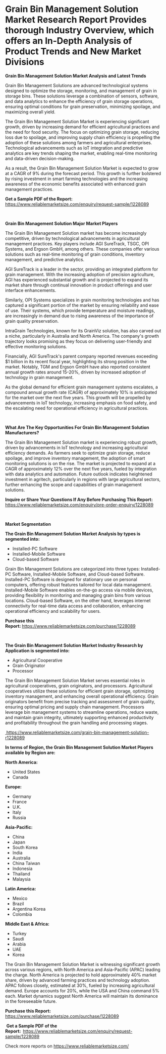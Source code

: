 <p><h1>Grain Bin Management Solution Market Research Report Provides thorough Industry Overview, which offers an In-Depth Analysis of Product Trends and New Market Divisions</h1></p><p><strong>Grain Bin Management Solution Market Analysis and Latest Trends</strong></p>
<p><p>Grain Bin Management Solutions are advanced technological systems designed to optimize the storage, monitoring, and management of grain in storage bins. These solutions leverage a combination of sensors, software, and data analytics to enhance the efficiency of grain storage operations, ensuring optimal conditions for grain preservation, minimizing spoilage, and maximizing overall yield.</p><p>The Grain Bin Management Solution Market is experiencing significant growth, driven by increasing demand for efficient agricultural practices and the need for food security. The focus on optimizing grain storage, reducing loss due to spoilage, and improving supply chain efficiency is propelling the adoption of these solutions among farmers and agricultural enterprises. Technological advancements such as IoT integration and predictive analytics are key trends shaping the market, enabling real-time monitoring and data-driven decision-making.</p><p>As a result, the Grain Bin Management Solution Market is expected to grow at a CAGR of 9% during the forecast period. This growth is further bolstered by rising investment in smart farming technologies and the increasing awareness of the economic benefits associated with enhanced grain management practices.</p></p>
<p><strong>Get a Sample PDF of the Report:&nbsp;</strong> <a href="https://www.reliablemarketsize.com/enquiry/request-sample/1228089?utm_campaign=3536&utm_medium=2&utm_source=Github&utm_content=ia&utm_term=26032025&utm_id=grain-bin-management-solution">https://www.reliablemarketsize.com/enquiry/request-sample/1228089</a></p>
<p>&nbsp;</p>
<p><strong>Grain Bin Management Solution Major Market Players</strong></p>
<p><p>The Grain Bin Management Solution market has become increasingly competitive, driven by technological advancements in agricultural management practices. Key players include AGI SureTrack, TSGC, OPI Systems, and Ergson GmbH, among others. These companies offer various solutions such as real-time monitoring of grain conditions, inventory management, and predictive analytics.</p><p>AGI SureTrack is a leader in the sector, providing an integrated platform for grain management. With the increasing adoption of precision agriculture, AGI has experienced substantial growth and is projected to expand its market share through continual innovation in product offerings and user interface enhancements.</p><p>Similarly, OPI Systems specializes in grain monitoring technologies and has captured a significant portion of the market by ensuring reliability and ease of use. Their systems, which provide temperature and moisture readings, are increasingly in demand due to rising awareness of the importance of grain quality preservation. </p><p>IntraGrain Technologies, known for its GrainViz solution, has also carved out a niche, particularly in Australia and North America. The company's growth trajectory looks promising as they focus on delivering user-friendly and effective monitoring solutions. </p><p>Financially, AGI SureTrack's parent company reported revenues exceeding $1 billion in its recent fiscal year, highlighting its strong position in the market. Notably, TGM and Ergson GmbH have also reported consistent annual growth rates around 15-20%, driven by increased adoption of technology in grain management. </p><p>As the global demand for efficient grain management systems escalates, a compound annual growth rate (CAGR) of approximately 10% is anticipated for the market over the next five years. This growth will be propelled by advancements in IoT technology, increasing emphasis on food safety, and the escalating need for operational efficiency in agricultural practices.</p></p>
<p>&nbsp;</p>
<p><strong>What Are The Key Opportunities For Grain Bin Management Solution Manufacturers?</strong></p>
<p><p>The Grain Bin Management Solution market is experiencing robust growth, driven by advancements in IoT technology and increasing agricultural efficiency demands. As farmers seek to optimize grain storage, reduce spoilage, and improve inventory management, the adoption of smart monitoring solutions is on the rise. The market is projected to expand at a CAGR of approximately 12% over the next five years, fueled by integration with data analytics and automation. Future outlook indicates heightened investment in agritech, particularly in regions with large agricultural sectors, further enhancing the scope and capabilities of grain management solutions.</p></p>
<p><strong>Inquire or Share Your Questions If Any Before Purchasing This Report:</strong> <a href="https://www.reliablemarketsize.com/enquiry/pre-order-enquiry/1228089?utm_campaign=3536&utm_medium=2&utm_source=Github&utm_content=ia&utm_term=26032025&utm_id=grain-bin-management-solution">https://www.reliablemarketsize.com/enquiry/pre-order-enquiry/1228089</a></p>
<p>&nbsp;</p>
<p><strong>Market Segmentation</strong></p>
<p><strong>The Grain Bin Management Solution Market Analysis by types is segmented into:</strong></p>
<p><ul><li>Installed-PC Software</li><li>Installed-Mobile Software</li><li>Cloud-based Software</li></ul></p>
<p><p>Grain Bin Management Solutions are categorized into three types: Installed-PC Software, Installed-Mobile Software, and Cloud-based Software. Installed-PC Software is designed for stationary use on personal computers, offering robust features tailored for local data management. Installed-Mobile Software enables on-the-go access via mobile devices, providing flexibility in monitoring and managing grain bins from various locations. Cloud-based Software, on the other hand, leverages internet connectivity for real-time data access and collaboration, enhancing operational efficiency and scalability for users.</p></p>
<p><strong>Purchase this Report:&nbsp;</strong><a href="https://www.reliablemarketsize.com/purchase/1228089?utm_campaign=3536&utm_medium=2&utm_source=Github&utm_content=ia&utm_term=26032025&utm_id=grain-bin-management-solution">https://www.reliablemarketsize.com/purchase/1228089</a></p>
<p>&nbsp;</p>
<p><strong>The Grain Bin Management Solution Market Industry Research by Application is segmented into:</strong></p>
<p><ul><li>Agricultural Cooperative</li><li>Grain Originator</li><li>Processor</li></ul></p>
<p><p>The Grain Bin Management Solution Market serves essential roles in agricultural cooperatives, grain originators, and processors. Agricultural cooperatives utilize these solutions for efficient grain storage, optimizing inventory management, and enhancing overall operational efficiency. Grain originators benefit from precise tracking and assessment of grain quality, ensuring optimal pricing and supply chain management. Processors leverage bin management systems to streamline operations, reduce waste, and maintain grain integrity, ultimately supporting enhanced productivity and profitability throughout the grain handling and processing stages.</p></p>
<p><a href="https://www.reliablemarketsize.com/grain-bin-management-solution-r1228089?utm_campaign=3536&utm_medium=2&utm_source=Github&utm_content=ia&utm_term=26032025&utm_id=grain-bin-management-solution">&nbsp;https://www.reliablemarketsize.com/grain-bin-management-solution-r1228089</a></p>
<p><strong>In terms of Region, the Grain Bin Management Solution Market Players available by Region are:</strong></p>
<p>
    <p> <strong> North America: </strong>
        <ul>
            <li>United States</li>
            <li>Canada</li>
        </ul>
        </p> 
    <p> <strong> Europe: </strong>
        <ul>
            <li>Germany</li>
            <li>France</li>
            <li>U.K.</li>
            <li>Italy</li>
            <li>Russia</li>
        </ul>
        </p> 
    <p> <strong> Asia-Pacific: </strong>
        <ul>
            <li>China</li>
            <li>Japan</li>
            <li>South Korea</li>
            <li>India</li>
            <li>Australia</li>
            <li>China Taiwan</li>
            <li>Indonesia</li>
            <li>Thailand</li>
            <li>Malaysia</li>
        </ul>
        </p> 
    <p> <strong> Latin America: </strong>
        <ul>
            <li>Mexico</li>
            <li>Brazil</li>
            <li>Argentina Korea</li>
            <li>Colombia</li>
        </ul>
        </p> 
    <p> <strong> Middle East & Africa: </strong>
        <ul>
            <li>Turkey</li>
            <li>Saudi</li>
            <li>Arabia</li>
            <li>UAE</li>
            <li>Korea</li>
        </ul>
    </p>
    </p>
<p><p>The Grain Bin Management Solution Market is witnessing significant growth across various regions, with North America and Asia-Pacific (APAC) leading the charge. North America is projected to hold approximately 40% market share, driven by advanced farming practices and technology adoption. APAC follows closely, estimated at 30%, fueled by increasing agricultural demand. Europe accounts for 20%, while the USA and China command 5% each. Market dynamics suggest North America will maintain its dominance in the foreseeable future.</p></p>
<p><strong>Purchase this Report: </strong><a href="https://www.reliablemarketsize.com/purchase/1228089?utm_campaign=3536&utm_medium=2&utm_source=Github&utm_content=ia&utm_term=26032025&utm_id=grain-bin-management-solution">https://www.reliablemarketsize.com/purchase/1228089</a></p>
<p>&nbsp;<strong>Get a Sample PDF of the Report:&nbsp;&nbsp;</strong><a href="https://www.reliablemarketsize.com/enquiry/request-sample/1228089?utm_campaign=3536&utm_medium=2&utm_source=Github&utm_content=ia&utm_term=26032025&utm_id=grain-bin-management-solution">https://www.reliablemarketsize.com/enquiry/request-sample/1228089</a></p>
<p><strong></strong></p>
<p>Check more reports on <a href="https://www.reliablemarketsize.com/?utm_campaign=3536&utm_medium=2&utm_source=Github&utm_content=ia&utm_term=26032025&utm_id=grain-bin-management-solution">https://www.reliablemarketsize.com/</a></p>